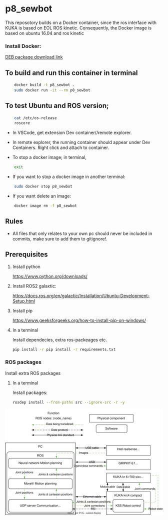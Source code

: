 # p8_sewbot
This reposotory builds on a Docker container, since the ros interface with KUKA is based on EOL ROS kinetic. Consequently, the Docker image is based on ubuntu 16.04 and ros kinetic

### Install Docker:

[DEB package download link](https://desktop.docker.com/linux/main/amd64/docker-desktop-4.17.0-amd64.deb?utm_source=docker&utm_medium=webreferral&utm_campaign=docs-driven-download-linux-amd64)

## To build and run this container in terminal

``` bash
    docker build -t p8_sewbot .
    sudo docker run -it --rm p8_sewbot
```

## To test Ubuntu and ROS version;

``` bash
    cat /etc/os-release
    roscore 
```

- In VSCode, get extension Dev container//remote explorer. 
- In remote explorer, the running container should appear under Dev Containers. Right click and attach to container.

- To stop a docker image; in terminal, 
``` bash
    exit
```

- If you want to stop a docker image in another terminal:
``` bash
    sudo docker stop p8_sewbot
```

- If you want delete an image:
``` bash
    docker image rm -f p8_sewbot
```

## Rules

- All files that only relates to your own pc should never be included in commits, make sure to add them to gitignore!.

## Prerequisites

1. Install python

    <https://www.python.org/downloads/>

2. Install ROS2 galaxtic:

    <https://docs.ros.org/en/galactic/Installation/Ubuntu-Development-Setup.html>

3. Install pip

    <https://www.geeksforgeeks.org/how-to-install-pip-on-windows/>

4. In a terminal

    Install dependecies, extra ros-packeages etc.

    ``` bash
    pip install -r pip install -r requirements.txt 
    ```


### ROS packages

Install extra ROS packages

1. In a terminal

    Install packages:

    ``` bash
    rosdep install --from-paths src --ignore-src -r -y
    ```

[![System architecture](system_architecture.drawio.svg)](https://app.diagrams.net/#Hkasperfg16%2Fp8_sewbot%2Fmain%2Fsystem_architecturedrawio.svg)
